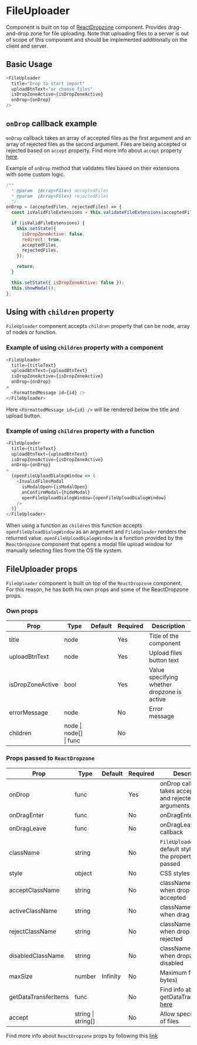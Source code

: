 # FileUploader

Component is built on top of [ReactDropzone](https://react-dropzone.netlify.com) component. Provides drag-and-drop zone for file uploading. Note that uploading files to a server is out of scope of this component and should be implemented additionally on the client and server.

## Basic Usage

```javascript
<FileUploader
  title="Drop to start import"
  uploadBtnText="or choose files"
  isDropZoneActive={isDropZoneActive}
  onDrop={onDrop}
/>
```

## `onDrop` callback example

`onDrop` callback takes an array of accepted files as the first argument and an array of rejected files as the second argument. Files are being accepted or rejected based on `accept` property. Find more info about `accept` property [here](https://react-dropzone.netlify.com/#src).

Example of `onDrop` method that validates files based on their extensions with some custom logic.

```javascript
/**
  * @param  {Array<File>} acceptedFiles
  * @param  {Array<File>} rejectedFiles
  */
onDrop = (acceptedFiles, rejectedFiles) => {
  const isValidFileExtensions = this.validateFileExtensions(acceptedFiles);

  if (isValidFileExtensions) {
    this.setState({
      isDropZoneActive: false,
      redirect: true,
      acceptedFiles,
      rejectedFiles,
    });

    return;
  }

  this.setState({ isDropZoneActive: false });
  this.showModal();
};
```

## Using with `children` property

`FileUploader` component accepts `children` property that can be node, array of nodes or function.

### Example of using `children` property with a component

```javascript
<FileUploader
  title={titleText}
  uploadBtnText={uploadBtnText}
  isDropZoneActive={isDropZoneActive}
  onDrop={onDrop}
>
  <FormattedMessage id={id} />
</FileUploader>
```

Here `<FormattedMessage id={id} />` will be rendered below the title and upload button.

### Example of using `children` property with a function

```javascript
<FileUploader
  title={titleText}
  uploadBtnText={uploadBtnText}
  isDropZoneActive={isDropZoneActive}
  onDrop={onDrop}
>
  {openFileUploadDialogWindow => (
    <InvalidFilesModal
      isModalOpen={isModalOpen}
      onConfirmModal={hideModal}
      openFileUploadDialogWindow={openFileUploadDialogWindow}
    />
  )}
</FileUploader>
```

When using a function as `children` this function accepts `openFileUploadDialogWindow` as an argument and `FileUploader` renders the returned value.
`openFileUploadDialogWindow` is a function provided by the `ReactDropzone` component that opens a modal file upload window for manually selecting files from the OS file system.

## FileUploader props

`FileUploader` component is built on top of the `ReactDropzone` component. For this reason, he has both his own props and some of the ReactDropzone props.

### Own props

| Prop             | Type                   | Default | Required | Description                                  |
|------------------|------------------------|---------|----------|----------------------------------------------|
| title            | node                   |         | Yes      | Title of the component                       |
| uploadBtnText    | node                   |         | Yes      | Upload files button text                      |
| isDropZoneActive | bool                   |         | Yes      | Value specifying whether dropzone is active  |
| errorMessage     | node                   |         | No       | Error message                                |
| children         | node \| node[] \| func |         | No       |                                              |

### Props passed to `ReactDropzone`

| Prop                 | Type               | Default  | Required | Description                                                                                         |
|----------------------|--------------------|----------|----------|-----------------------------------------------------------------------------------------------------|
| onDrop               | func               |          | Yes      | onDrop callback that takes acceptedFiles and rejectedFiles as arguments                             |
| onDragEnter          | func               |          | No       | onDragEnter callback                                                                                |
| onDragLeave          | func               |          | No       | onDragLeave callback                                                                                |
| className            | string             |          | No       | `FileUploader` puts default styles in case the property is not passed                               |
| style                | object             |          | No       | CSS styles to apply                                                                                 |
| acceptClassName      | string             |          | No       | className to apply when drop will be accepted                                                       |
| activeClassName      | string             |          | No       | className to apply when drag is active                                                              |
| rejectClassName      | string             |          | No       | className to apply when drop will be rejected                                                       |
| disabledClassName    | string             |          | No       | className to apply when dropzone is disabled                                                        |
| maxSize              | number             | Infinity  | No       | Maximum file size (in bytes)                                                                         |
| getDataTransferItems | func               |          | No       | Find info about getDataTransferItems [here](https://react-dropzone.netlify.com/#extending-dropzone) |
| accept               | string \| string[] |          | No       | Allow specific types of files                                                                         |

Find more info about `ReactDropzone` props by following this [link](https://react-dropzone.netlify.com/#proptypes)
